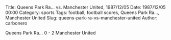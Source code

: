 Title: Queens Park Ra… vs. Manchester United, 1987/12/05
Date: 1987/12/05 00:00
Category: sports
Tags: football, football scores, Queens Park Ra…, Manchester United
Slug: queens-park-ra-vs-manchester-united
Author: carbonero


Queens Park Ra… 0 - 2 Manchester United
